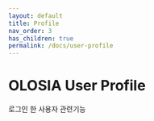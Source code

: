 ```yaml
---
layout: default
title: Profile
nav_order: 3
has_children: true
permalink: /docs/user-profile
---
```


# OLOSIA User Profile

로그인 한 사용자 관련기능
